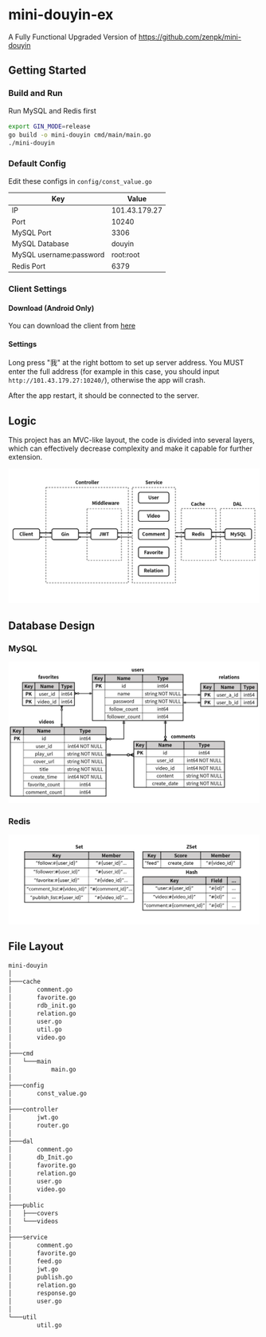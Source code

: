 # mini-douyin-ex
A Fully Functional Upgraded Version of https://github.com/zenpk/mini-douyin

## Getting Started

### Build and Run

Run MySQL and Redis first

```sh
export GIN_MODE=release
go build -o mini-douyin cmd/main/main.go
./mini-douyin
```

### Default Config

Edit these configs in `config/const_value.go`

| Key                     | Value         |
| ----------------------- | ------------- |
| IP                      | 101.43.179.27 |
| Port                    | 10240         |
| MySQL Port              | 3306          |
| MySQL Database          | douyin        |
| MySQL username:password | root:root     |
| Redis Port              | 6379          |

### Client Settings

#### Download (Android Only)

You can download the client from [here](https://github.com/zenpk/mini-douyin-ex/raw/main/README/app-release.apk)

#### Settings

Long press "我" at the right bottom to set up server address. You MUST enter the full address (for example in this case, you should input `http://101.43.179.27:10240/`), otherwise the app will crash.

After the app restart, it should be connected to the server.

## Logic

This project has an MVC-like layout, the code is divided into several layers, which can effectively decrease complexity and make it capable for further extension.

![logic](./README/logic.png)

## Database Design

### MySQL

![mysqlERD](./README/mysql.png)

### Redis

![redisDS](./README/redis.png)

## File Layout

```
mini-douyin
│
├───cache
│       comment.go
│       favorite.go
│       rdb_init.go
│       relation.go
│       user.go
│       util.go
│       video.go
│
├───cmd
│   └───main
│           main.go
│
├───config
│       const_value.go
│
├───controller
│       jwt.go
│       router.go
│
├───dal
│       comment.go
│       db_Init.go
│       favorite.go
│       relation.go
│       user.go
│       video.go
│
├───public
│   ├───covers
│   └───videos
│
├───service
│       comment.go
│       favorite.go
│       feed.go
│       jwt.go
│       publish.go
│       relation.go
│       response.go
│       user.go
│
└───util
        util.go
```
